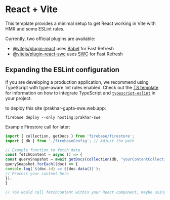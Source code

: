# React + Vite

This template provides a minimal setup to get React working in Vite with HMR and some ESLint rules.

Currently, two official plugins are available:

- [@vitejs/plugin-react](https://github.com/vitejs/vite-plugin-react/blob/main/packages/plugin-react) uses [Babel](https://babeljs.io/) for Fast Refresh
- [@vitejs/plugin-react-swc](https://github.com/vitejs/vite-plugin-react/blob/main/packages/plugin-react-swc) uses [SWC](https://swc.rs/) for Fast Refresh

## Expanding the ESLint configuration

If you are developing a production application, we recommend using TypeScript with type-aware lint rules enabled. Check out the [TS template](https://github.com/vitejs/vite/tree/main/packages/create-vite/template-react-ts) for information on how to integrate TypeScript and [`typescript-eslint`](https://typescript-eslint.io) in your project.


to deploy this site (prakhar-gupta-swe.web.app:
```shell
firebase deploy --only hosting:prakhar-swe
```

Example Firestore call for later:
```typescript
import { collection, getDocs } from 'firebase/firestore';
import { db } from './firebaseConfig'; // Adjust the path

// Example function to fetch data
const fetchContent = async () => {
const querySnapshot = await getDocs(collection(db, "yourContentCollection"));
querySnapshot.forEach((doc) => {
console.log(`${doc.id} => ${doc.data()}`);
// Process your content here
});
}

// You would call fetchContent within your React component, maybe using useEffect
```
